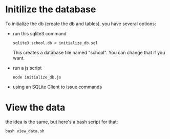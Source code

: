 # Initilize the database
To initialize the db (create the db and tables), you have several options:

- run this sqlite3 command

    `sqlite3 school.db < initialize_db.sql`

    This creates a database file named "school". You can change that if you want.

- run a js script

    `node initialize_db.js`

- using an SQLite Client to issue commands


# View the data

the idea is the same, but here's a bash script for that:

`bash view_data.sh`
